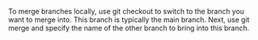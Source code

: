 To merge branches locally, use git checkout to switch to the branch you want to merge into. This branch is typically the main branch. Next, use git merge and specify the name of the other branch to bring into this branch.
